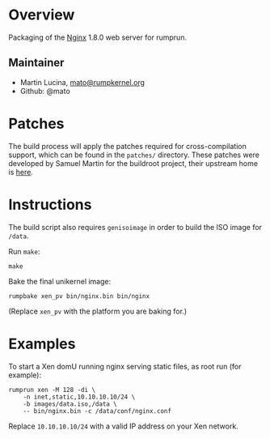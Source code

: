 Overview
========

Packaging of the [Nginx](http://nginx.org/) 1.8.0 web server for rumprun.

Maintainer
----------

* Martin Lucina, mato@rumpkernel.org
* Github: @mato

Patches
=======

The build process will apply the patches required for cross-compilation
support, which can be found in the `patches/` directory. These patches were
developed by Samuel Martin for the buildroot project, their upstream home is
[here](http://git.buildroot.net/buildroot/tree/package/nginx).

Instructions
============

The build script also requires `genisoimage` in order to build the ISO image
for `/data`.

Run `make`:

```
make
```

Bake the final unikernel image:
```
rumpbake xen_pv bin/nginx.bin bin/nginx
```

(Replace `xen_pv` with the platform you are baking for.)

Examples
========

To start a Xen domU running nginx serving static files, as root run (for
example):

````
rumprun xen -M 128 -di \
    -n inet,static,10.10.10.10/24 \
    -b images/data.iso,/data \
    -- bin/nginx.bin -c /data/conf/nginx.conf
````

Replace `10.10.10.10/24` with a valid IP address on your Xen network.
